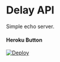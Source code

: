 Delay API
=============

Simple echo server.

#### Heroku Button

[![Deploy](https://www.herokucdn.com/deploy/button.png)](https://heroku.com/deploy)
